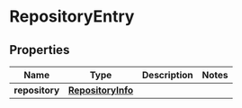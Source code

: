 
# RepositoryEntry

## Properties
Name | Type | Description | Notes
------------ | ------------- | ------------- | -------------
**repository** | [**RepositoryInfo**](RepositoryInfo.md) |  | 



